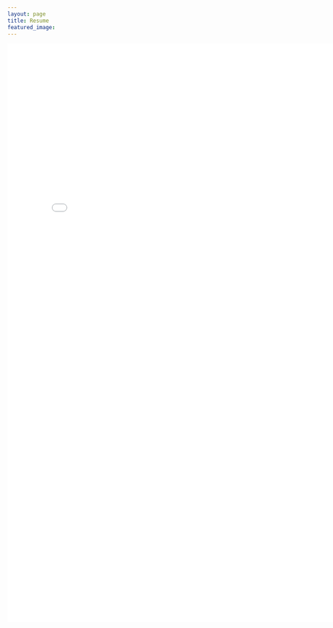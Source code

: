 ```yaml
---
layout: page
title: Resume
featured_image:
---
```


<embed src="/assets/images/BrittanyWoods-CV-2025.pdf" width="800px" height="1300px" />
